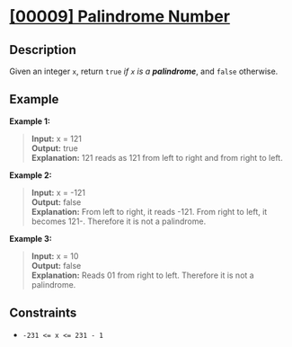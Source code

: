 # [[00009] Palindrome Number](https://leetcode.com/problems/palindrome-number/)

## Description

Given an integer `x`, return `true` *if `x` is a **palindrome***, and `false` otherwise.

## Example 

**Example 1:**
> **Input:** x = 121  
> **Output:** true  
> **Explanation:** 121 reads as 121 from left to right and from right to left.

**Example 2:**
> **Input:** x = -121  
> **Output:** false  
> **Explanation:** From left to right, it reads -121. From right to left, it becomes 121-. Therefore it is not a palindrome.

**Example 3:**
> **Input:** x = 10  
> **Output:** false  
> **Explanation:** Reads 01 from right to left. Therefore it is not a palindrome.

## Constraints

- `-231 <= x <= 231 - 1`
